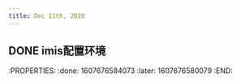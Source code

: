 ```yaml
---
title: Dec 11th, 2020
---
```


## DONE **imis配置环境**
:PROPERTIES:
:done: 1607676584073
:later: 1607676580079
:END:
##
##
